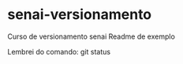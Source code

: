 # senai-versionamento
Curso de versionamento senai
Readme de exemplo

Lembrei do comando: git status